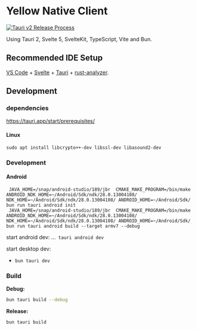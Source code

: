 # Yellow Native Client
[![Tauri v2 Release Process](https://github.com/libersoft-org/yellow-client-native/actions/workflows/cloud-publish.yaml/badge.svg)](https://github.com/libersoft-org/yellow-client-native/actions/workflows/cloud-publish.yaml)

Using Tauri 2, Svelte 5, SvelteKit, TypeScript, Vite and Bun.

## Recommended IDE Setup

[VS Code](https://code.visualstudio.com/) + [Svelte](https://marketplace.visualstudio.com/items?itemName=svelte.svelte-vscode) + [Tauri](https://marketplace.visualstudio.com/items?itemName=tauri-apps.tauri-vscode) + [rust-analyzer](https://marketplace.visualstudio.com/items?itemName=rust-lang.rust-analyzer).

## Development

### dependencies

https://tauri.app/start/prerequisites/

#### Linux
```
sudo apt install libcrypto++-dev libssl-dev libasound2-dev
```


### Development
#### Android
```
 JAVA_HOME=/snap/android-studio/189/jbr  CMAKE_MAKE_PROGRAM=/bin/make ANDROID_NDK_HOME=~/Android/Sdk/ndk/28.0.13004108/   NDK_HOME=~/Android/Sdk/ndk/28.0.13004108/ ANDROID_HOME=~/Android/Sdk/ bun run tauri android init
 JAVA_HOME=/snap/android-studio/189/jbr  CMAKE_MAKE_PROGRAM=/bin/make ANDROID_NDK_HOME=~/Android/Sdk/ndk/28.0.13004108/   NDK_HOME=~/Android/Sdk/ndk/28.0.13004108/ ANDROID_HOME=~/Android/Sdk/ bun run tauri android build --target armv7 --debug
```
start android dev:
...` tauri android dev`

start desktop dev:
* `bun tauri dev`

### Build

**Debug:**

```sh
bun tauri build --debug
```

**Release:**

```sh
bun tauri build
```


